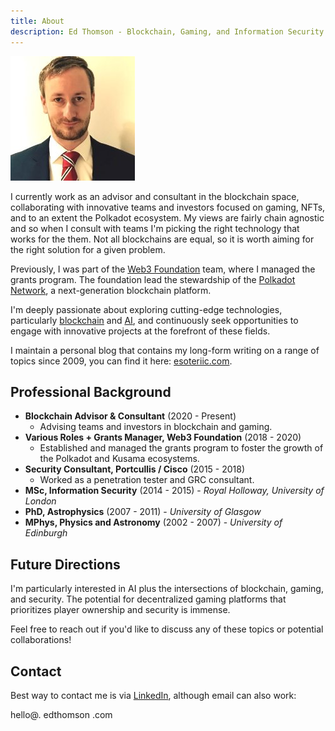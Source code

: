 ```yaml
---
title: About
description: Ed Thomson - Blockchain, Gaming, and Information Security Expert
---
```


![Profile Picture](../images/edthomson_linkedin.jpg)

I currently work as an advisor and consultant in the blockchain space, collaborating with innovative teams and investors focused on gaming, NFTs, and to an extent the Polkadot ecosystem. My views are fairly chain agnostic and so when I consult with teams I'm picking the right technology that works for the them. Not all blockchains are equal, so it is worth aiming for the right solution for a given problem.

Previously, I was part of the [Web3 Foundation](https://web3.foundation/) team, where I managed the grants program. The foundation lead the stewardship of the [Polkadot Network](https://polkadot.com/), a next-generation blockchain platform.

I'm deeply passionate about exploring cutting-edge technologies, particularly [blockchain](./blockchain/) and [AI](./AI/), and continuously seek opportunities to engage with innovative projects at the forefront of these fields.

I maintain a personal blog that contains my long-form writing on a range of topics since 2009, you can find it here: [esoteriic.com](https://esoteriic.com/).

## Professional Background

*   **Blockchain Advisor & Consultant** (2020 - Present)
    *   Advising teams and investors in blockchain and gaming.
*   **Various Roles + Grants Manager, Web3 Foundation** (2018 - 2020)
    *   Established and managed the grants program to foster the growth of the Polkadot and Kusama ecosystems.
*   **Security Consultant, Portcullis / Cisco** (2015 - 2018)
    *   Worked as a penetration tester and GRC consultant.
*   **MSc, Information Security** (2014 - 2015) - *Royal Holloway, University of London*
*   **PhD, Astrophysics** (2007 - 2011) - *University of Glasgow*
*   **MPhys, Physics and Astronomy** (2002 - 2007) - *University of Edinburgh*


## Future Directions

I'm particularly interested in AI plus the intersections of blockchain, gaming, and security. The potential for decentralized gaming platforms that prioritizes player ownership and security is immense.

Feel free to reach out if you'd like to discuss any of these topics or potential collaborations!

## Contact
Best way to contact me is via [LinkedIn](https://www.linkedin.com/in/edward-thomson-080ba519/), although email can also work:

hello@. edthomson .com
